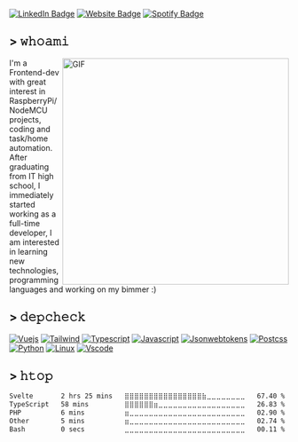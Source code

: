 [![LinkedIn Badge](https://img.shields.io/badge/-LinkedIn-0A66C2?style=flat-square&logo=Linkedin&logoColor=white)](https://www.linkedin.com/in/szymonbdev/)
[![Website Badge](https://img.shields.io/badge/Projects-szymonb.dev-7B1FA2?style=flat-square&labelColor=212121)](https://www.szymonb.dev/)
[![Spotify Badge](https://img.shields.io/badge/-Spotify-1DB954?style=flat-square&logo=spotify&logoColor=white)](https://open.spotify.com/user/11138922940/)

## > 𝚠𝚑𝚘𝚊𝚖𝚒
<img align="right" alt="GIF" src="https://i.pinimg.com/originals/a0/e4/82/a0e48255ce8d676347e146cacae79998.gif" width="408" />
I'm a Frontend-dev with great interest in RaspberryPi/NodeMCU projects, coding and task/home automation. After graduating from IT high school, I immediately started working as a full-time developer, I am interested in learning new technologies, programming languages and working on my bimmer :)

## > 𝚍𝚎𝚙𝚌𝚑𝚎𝚌𝚔
[![Vuejs](https://img.shields.io/badge/Vue.js-%2312100E.svg?&style=for-the-badge&logo=vuedotjs&logoColor=white&color=4FC08D)](https://vuejs.org/)
[![Tailwind](https://img.shields.io/badge/TailwindCSS-%2312100E.svg?&style=for-the-badge&logo=tailwindcss&logoColor=white&color=06B6D4)](https://tailwindcss.com/)
[![Typescript](https://img.shields.io/badge/Typescript-%2312100E.svg?&style=for-the-badge&logo=typescript&logoColor=white&color=3178C6)](https://www.typescriptlang.org/)
[![Javascript](https://img.shields.io/badge/Javascript-%2312100E.svg?&style=for-the-badge&logo=javascript&logoColor=white&color=F7DF1E)](https://www.javascript.com/)
[![Jsonwebtokens](https://img.shields.io/badge/JWT-%2312100E.svg?&style=for-the-badge&logo=jsonwebtokens&logoColor=white&color=000000)](https://jwt.io/)
[![Postcss](https://img.shields.io/badge/Postcss-%2312100E.svg?&style=for-the-badge&logo=postcss&logoColor=white&color=DD3A0A)](https://postcss.org/)
[![Python](https://img.shields.io/badge/Python-%2312100E.svg?&style=for-the-badge&logo=python&logoColor=white&color=3776AB)](https://www.python.org/)
[![Linux](https://img.shields.io/badge/Linux-%2312100E.svg?&style=for-the-badge&logo=linux&logoColor=white&color=FCC624)](https://www.linux.org/)
[![Vscode](https://img.shields.io/badge/Vscode-%2312100E.svg?&style=for-the-badge&logo=visualstudiocode&logoColor=white&color=007ACC)](https://code.visualstudio.com/)

## > 𝚑𝚝𝚘𝚙
<!--START_SECTION:waka-->

```txt
Svelte       2 hrs 25 mins   ⣿⣿⣿⣿⣿⣿⣿⣿⣿⣿⣿⣿⣿⣿⣿⣿⣷⣀⣀⣀⣀⣀⣀⣀⣀   67.40 %
TypeScript   58 mins         ⣿⣿⣿⣿⣿⣿⣶⣀⣀⣀⣀⣀⣀⣀⣀⣀⣀⣀⣀⣀⣀⣀⣀⣀⣀   26.83 %
PHP          6 mins          ⣶⣀⣀⣀⣀⣀⣀⣀⣀⣀⣀⣀⣀⣀⣀⣀⣀⣀⣀⣀⣀⣀⣀⣀⣀   02.90 %
Other        5 mins          ⣶⣀⣀⣀⣀⣀⣀⣀⣀⣀⣀⣀⣀⣀⣀⣀⣀⣀⣀⣀⣀⣀⣀⣀⣀   02.74 %
Bash         0 secs          ⣀⣀⣀⣀⣀⣀⣀⣀⣀⣀⣀⣀⣀⣀⣀⣀⣀⣀⣀⣀⣀⣀⣀⣀⣀   00.11 %
```

<!--END_SECTION:waka-->
